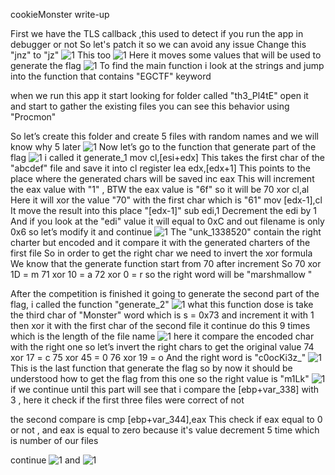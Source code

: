 
cookieMonster write-up

First we have the TLS callback  ,this used to detect if you run the app in debugger or not
 So let's patch it so we can avoid any issue
 Change this "jnz" to "jz"
![1](https://raw.githubusercontent.com/devodevo1/EGCERT-Reverse/master/cookieMonster/1.png)
This too
![1](https://raw.githubusercontent.com/devodevo1/EGCERT-Reverse/master/cookieMonster/2.png)
Here it moves some values that will be used to generate the flag
![1](https://raw.githubusercontent.com/devodevo1/EGCERT-Reverse/master/cookieMonster/3.png)
To find the main function i look at the strings and jump into the function that contains "EGCTF" keyword

when we run this app it start looking for folder called "th3_Pl4tE" open it and start to gather the existing files you can see this behavior using "Procmon"

So let’s create this folder and create 5 files with random names and we will know why 5 later
![1](https://raw.githubusercontent.com/devodevo1/EGCERT-Reverse/master/cookieMonster/4.png)
Now let’s go to the function that generate part of the flag
![1](https://raw.githubusercontent.com/devodevo1/EGCERT-Reverse/master/cookieMonster/5.png)
i called it generate_1
mov cl,[esi+edx]
This takes the first char of the "abcdef" file and save it into cl register
lea edx,[edx+1]
This points to the place where the generated chars will be saved
inc eax
This will increment the eax value with "1" , BTW the eax value is "6f" so it will be 70
xor cl,al
Here it will xor the value "70" with the first char which is "61"
mov [edx-1],cl
It move the result into this place "[edx-1]"
sub edi,1
Decrement the edi by 1 
And if you look at the "edi" value it will equal to 0xC and out filename is only 0x6 so let’s modify it and continue
![1](https://raw.githubusercontent.com/devodevo1/EGCERT-Reverse/master/cookieMonster/6.png)
The "unk_1338520" contain the right charter but encoded and it compare it with the generated charters of the first file
So in order to get the right char we need to invert the xor formula
We know that the generate function start from 70 after increment
So
70 xor 1D = m
71 xor 10 = a
72 xor 0 = r
so the right word will be "marshmallow "

After the competition is finished it going to generate the second part of the flag, i called the function "generate_2"
![1](https://raw.githubusercontent.com/devodevo1/EGCERT-Reverse/master/cookieMonster/7.png)
what this function dose is take the third char of "Monster" word which is s = 0x73 and increment it with 1 then xor it with the first char of the second file it continue do this 9 times which is the length of the file name
![1](https://raw.githubusercontent.com/devodevo1/EGCERT-Reverse/master/cookieMonster/8.png)
here it compare the encoded char with the right one so let’s invert the right chars to get the original value
74 xor 17 = c
75 xor 45 = 0
76 xor 19 = o
And the right word is "c0ocKi3z_"
![1](https://raw.githubusercontent.com/devodevo1/EGCERT-Reverse/master/cookieMonster/9.png)
This is the last function that generate the flag so by now it should be understood how to get the flag from this one
so the right value is "m1Lk"
![1](https://raw.githubusercontent.com/devodevo1/EGCERT-Reverse/master/cookieMonster/10.png)
if we continue until this part will see that i compare the [ebp+var_338] with 3  , here it check if the first three files were correct of not

the second compare is
cmp [ebp+var_344],eax
This check if eax equal to 0 or not , and eax is equal to zero because it's value decrement 5 time which is number of our files 

continue
![1](https://raw.githubusercontent.com/devodevo1/EGCERT-Reverse/master/cookieMonster/11.png)
and
![1](https://raw.githubusercontent.com/devodevo1/EGCERT-Reverse/master/cookieMonster/12.png)
